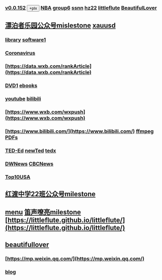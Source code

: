 ### [v0.0.152](https://github.com/littleflute/weixin/edit/master/README.md) <button id = "id_btn_4_weixin_plx">+plx</button>  [NBA](https://littleflute.github.io/NBA) [group6](https://littleflute.github.io/group6) [ssnn](https://github.com/littleflute/ssnn) [hz22](https://github.com/littleflute/hz22)  [littleflute](https://github.com/littleflute/littleflute)  [BeautifulLover](https://github.com/littleflute/BeautifulLover)
## [漂泊者乐园公众号mislestone](https://github.com/littleflute/weixin/milestone/2) [xauusd](https://littleflute.github.io/xau)
### [library](https://github.com/littleflute/library) [software1](https://github.com/littleflute/software1)
### [Coronavirus](https://github.com/littleflute/Coronavirus) 
### [https://data.wxb.com/rankArticle](https://data.wxb.com/rankArticle)
### [DVD1](https://github.com/littleflute/dvd1) [ebooks](https://github.com/littleflute/ebooks) 

### [youtube](https://github.com/littleflute/youtube) [bilibili](https://github.com/littleflute/bilibili)
### [https://www.wxb.com/wxpush](https://www.wxb.com/wxpush)
### [https://www.bilibili.com/](https://www.bilibili.com/) [ffmpeg](https://github.com/littleflute/ffmpeg) [PDFs](https://github.com/littleflute/PDFs)
### [TED-Ed](https://github.com/littleflute/TED-Ed)  [newTed](https://github.com/littleflute/newTed)  [tedx](https://github.com/littleflute/tedx)
### [DWNews](https://github.com/littleflute/DWNews) [CBCNews](https://github.com/littleflute/cbcnews)
### [Top10USA](https://github.com/littleflute/Top10USA)


## [红渡中学22班公众号milestone](https://github.com/littleflute/weixin/milestone/1)
## [menu](https://mp.weixin.qq.com/mp/homepage?__biz=MzA5MzMwNTc0Ng==&hid=1&sn=f6cb05f07d81758d923f90ee5c905c92) [笛声嘹亮milestone](https://github.com/littleflute/weixin/milestone/5) [https://littleflute.github.io/littleflute/](https://littleflute.github.io/littleflute/)

## [beautifullover](issues/42)
### [https://mp.weixin.qq.com/](https://mp.weixin.qq.com/)
### [blog](https://littleflute.github.io/blog)


<script src="https://www.w3schools.com/lib/w3.js"></script>
<script src="https://littleflute.github.io/JavaScript/blclass.js" ></script>
<script src="https://littleflute.github.io/JavaScript/blApp.js"></script>
<script src="blAppPlx.js"></script>

 <script>
    var _plx = bl$("id_btn_4_weixin_plx");
    _plx.onclick = function(){
      if(!_plx.v){
        _plx.v = blo0.blMDiv(document.body, "id_div_4-weixin-plx" , "weixin-plx: v0.0.1", 222,50,250,50, blColor[3]);   
        function _loadIssue (o) {                             eval(o.body);	             }
        var url = "https://api.github.com/repos/littleflute/weixin/issues/102";
        w3.getHttpObject(url, _loadIssue );
      }
      var b = _plx;
      var d = _plx.v;
      _on_off_div(b,d);
      d.style.background = blGrey[5];
      b.style.background = b.style.background=="red"?blGrey[5]:blColor[4];
    }
  </script>
